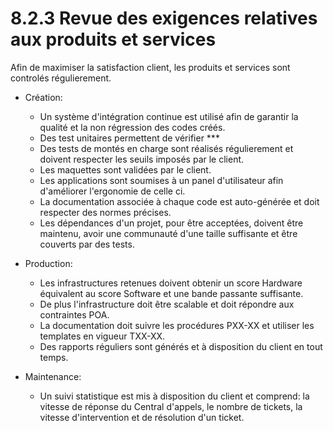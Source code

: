 # 8.2.3 Revue des exigences relatives aux produits et services

Afin de maximiser la satisfaction client, les produits et services sont controlés régulierement.


 - Création:
   - Un système d'intégration continue est utilisé afin de garantir la qualité et la non régression des codes créés.
   - Des test unitaires permettent de vérifier ***
   - Des tests de montés en charge sont réalisés régulierement et doivent respecter les seuils imposés par le client.
   - Les maquettes sont validées par le client.
   - Les applications sont soumises à un panel d'utilisateur afin d'améliorer l'ergonomie de celle ci.
   - La documentation associée à chaque code est auto-générée et doit respecter des normes précises.
   - Les dépendances d'un projet, pour être acceptées, doivent être maintenu, avoir une communauté d'une taille suffisante et être couverts par des tests.


 - Production:
   - Les infrastructures retenues doivent obtenir un score Hardware équivalent au score Software et une bande passante suffisante.
   - De plus l'infrastructure doit être scalable et doit répondre aux contraintes POA.
   - La documentation doit suivre les procédures PXX-XX et utiliser les templates en vigueur TXX-XX.
   - Des rapports réguliers sont générés et à disposition du client en tout temps.


 - Maintenance:
   - Un suivi statistique est mis à disposition du client et comprend: la vitesse de réponse du Central d'appels,
   le nombre de tickets, la vitesse d'intervention et de résolution d'un ticket.
